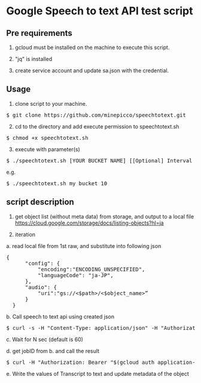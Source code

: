 # Google Speech to text API test script

## Pre requirements

1. gcloud must be installed on the machine to execute this script.

2. "jq" is installed

3. create service account and update sa.json with the credential. 

## Usage
1. clone script to your machine.
<pre>$ git clone https://github.com/minepicco/speechtotext.git </pre>
2. cd to the directory and add execute permission to speechtotext.sh
<pre>$ chmod +x speechtotext.sh</pre>
3. execute with parameter(s)
<pre>$ ./speechtotext.sh [YOUR BUCKET NAME] [[Optional] Interval from job request until results request] </pre>
e.g.
<pre>$ ./speechtotext.sh my_bucket 10</pre>

## script description

1. get object list (without meta data) from storage, and output to a local file
https://cloud.google.com/storage/docs/listing-objects?hl=ja

2. iteration

  a. read local file from 1st raw, and substitute into following json
  <pre>{
      "config": {
          "encoding":"ENCODING_UNSPECIFIED",
          "languageCode": "ja-JP",
      },
      "audio": {
          "uri":"gs://<$path>/<$object_name>”
      } 
  }</pre>
  b. Call speech to text api using created json
  <pre>$ curl -s -H "Content-Type: application/json" -H "Authorization: Bearer "$(gcloud auth application-default print-access-token) https://speech.googleapis.com/v1/speech:longrunningrecognize  -d @$json</pre>
  
  c. Wait for N sec (default is 60)
  
  d. get jobID from b. and call the result
  <pre>$ curl -H "Authorization: Bearer "$(gcloud auth application-default print-access-token) -H "Content-Type: application/json; charset=utf-8" "https://speech.googleapis.com/v1/operations/“$jobID </pre>
  
  e. Write the values of Transcript to text and update metadata of the object

  
 
